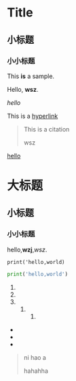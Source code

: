 # Title
## 小标题
### 小小标题
This **is** a sample.

Hello, __wsz__.

*hello*

This is a [hyperlink](https://github.com/xiaolai/hengxin)
>This is a citation
>
>wsz

[hello](https://github.com/xiaolai/hengxin)

# 大标题
## 小标题
### 小小标题
hello,__wzj__,*wsz*.

`print('hello,world)`

```python
print('hello,world')

```
1. 
2. 
3. 
    1. 
        1. 
- 
- 
- 
> ni hao a
>
>hahahha